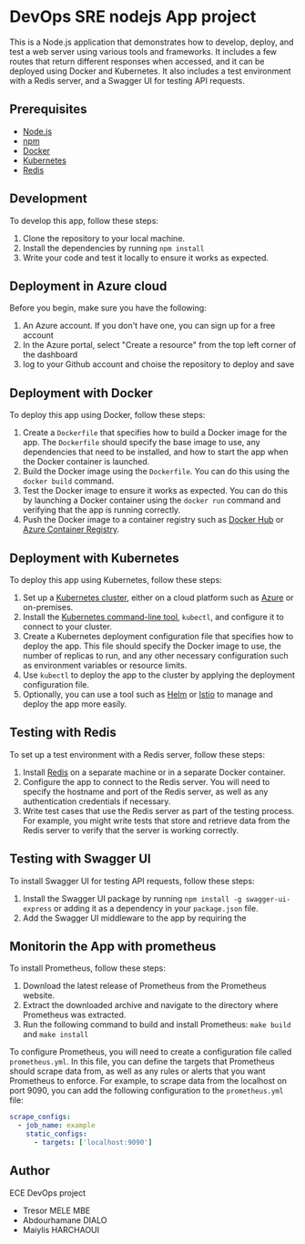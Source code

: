 # DevOps SRE nodejs App project

This is a Node.js application that demonstrates how to develop, deploy, and test a web server using various tools and frameworks. It includes a few routes that return different responses when accessed, and it can be deployed using Docker and Kubernetes. It also includes a test environment with a Redis server, and a Swagger UI for testing API requests.

## Prerequisites

- [Node.js](https://nodejs.org/)
- [npm](https://www.npmjs.com/)
- [Docker](https://www.docker.com/)
- [Kubernetes](https://kubernetes.io/)
- [Redis](https://redis.io/)

## Development

To develop this app, follow these steps:

1. Clone the repository to your local machine.
2. Install the dependencies by running `npm install`
3. Write your code and test it locally to ensure it works as expected.

## Deployment in Azure cloud
Before you begin, make sure you have the following:

1. An Azure account. If you don't have one, you can sign up for a free account
2. In the Azure portal, select "Create a resource" from the top left corner of the dashboard
3. log to your Github account and choise the repository to deploy and save

## Deployment with Docker

To deploy this app using Docker, follow these steps:

1. Create a `Dockerfile` that specifies how to build a Docker image for the app. The `Dockerfile` should specify the base image to use, any dependencies that need to be installed, and how to start the app when the Docker container is launched.
2. Build the Docker image using the `Dockerfile`. You can do this using the `docker build` command.
3. Test the Docker image to ensure it works as expected. You can do this by launching a Docker container using the `docker run` command and verifying that the app is running correctly.
4. Push the Docker image to a container registry such as [Docker Hub](https://hub.docker.com/) or [Azure Container Registry](https://azure.microsoft.com/en-us/services/container-registry/).

## Deployment with Kubernetes

To deploy this app using Kubernetes, follow these steps:

1. Set up a [Kubernetes cluster](https://kubernetes.io/docs/setup/), either on a cloud platform such as [Azure](https://azure.microsoft.com/en-us/services/kubernetes-service/) or on-premises.
2. Install the [Kubernetes command-line tool](https://kubernetes.io/docs/tasks/tools/install-kubectl/), `kubectl`, and configure it to connect to your cluster.
3. Create a Kubernetes deployment configuration file that specifies how to deploy the app. This file should specify the Docker image to use, the number of replicas to run, and any other necessary configuration such as environment variables or resource limits.
4. Use `kubectl` to deploy the app to the cluster by applying the deployment configuration file.
5. Optionally, you can use a tool such as [Helm](https://helm.sh/) or [Istio](https://istio.io/) to manage and deploy the app more easily.

## Testing with Redis

To set up a test environment with a Redis server, follow these steps:

1. Install [Redis](https://redis.io/download) on a separate machine or in a separate Docker container.
2. Configure the app to connect to the Redis server. You will need to specify the hostname and port of the Redis server, as well as any authentication credentials if necessary.
3. Write test cases that use the Redis server as part of the testing process. For example, you might write tests that store and retrieve data from the Redis server to verify that the server is working correctly.

## Testing with Swagger UI

To install Swagger UI for testing API requests, follow these steps:

1. Install the Swagger UI package by running `npm install -g swagger-ui-express` or adding it as a dependency in your `package.json` file.
2. Add the Swagger UI middleware to the app by requiring the

## Monitorin the App with prometheus

To install Prometheus, follow these steps:

1. Download the latest release of Prometheus from the Prometheus website.
2. Extract the downloaded archive and navigate to the directory where Prometheus was extracted.
3. Run the following command to build and install Prometheus: `make build` and `make install`

To configure Prometheus, you will need to create a configuration file called `prometheus.yml`. In this file, you can define the targets that Prometheus should scrape data from, as well as any rules or alerts that you want Prometheus to enforce.
For example, to scrape data from the localhost on port 9090, you can add the following configuration to the `prometheus.yml` file:

```yaml
scrape_configs:
  - job_name: example
    static_configs:
      - targets: ['localhost:9090']
````
## Author
ECE DevOps project
- Tresor MELE MBE
- Abdourhamane DIALO 
- Maiylis HARCHAOUI